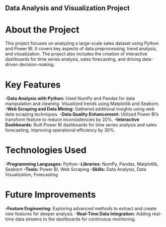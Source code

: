 ## Data Analysis and Visualization Project
# About the Project
This project focuses on analyzing a large-scale sales dataset using Python and Power BI. It covers key aspects of data preprocessing, trend analysis, and visualization. The project also includes the creation of interactive dashboards for time series analysis, sales forecasting, and driving data-driven decision-making.

# Key Features
**-Data Analysis with Python:** Used NumPy and Pandas for data manipulation and cleaning. Visualized trends using Matplotlib and Seaborn.
**-Web Scraping and Data Mining:** Gathered additional insights using web data scraping techniques.
**-Data Quality Enhancement:** Utilized Power BI’s transform feature to reduce inconsistencies by 20%.
**-Interactive Dashboards:** Built Power BI dashboards for time series analysis and sales forecasting, improving operational efficiency by 30%.

# Technologies Used
**-Programming Languages:** Python
**-Libraries:** NumPy, Pandas, Matplotlib, Seaborn
**-Tools:** Power BI, Web Scraping
**-Skills:** Data Analysis, Data Visualization, Forecasting

# Future Improvements
**-Feature Engineering:** Exploring advanced methods to extract and create new features for deeper analysis.
**-Real-Time Data Integration:** Adding real-time data streams to the dashboards for continuous monitoring.
